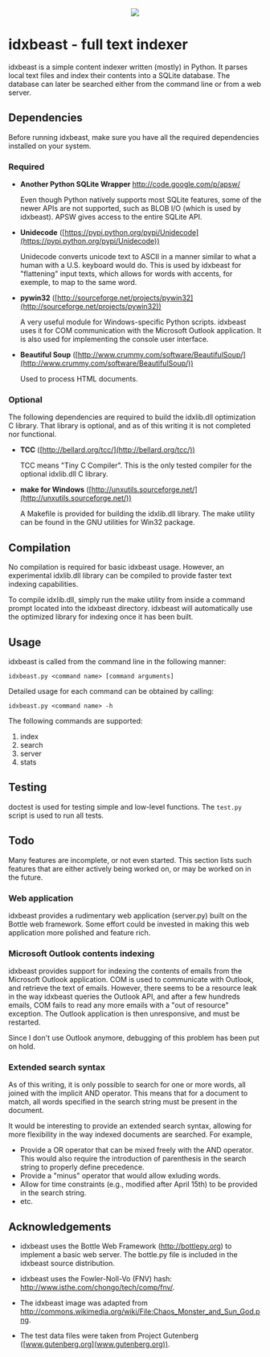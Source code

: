<div align="center">
    <img src="https://s3.amazonaws.com/jeaf/idxbeast/idxbeast_small.jpg"/>
</div>

idxbeast - full text indexer
============================

idxbeast is a simple content indexer written (mostly) in Python. It parses
local text files and index their contents into a SQLite database. The database
can later be searched either from the command line or from a web server.

Dependencies
------------

Before running idxbeast, make sure you have all the required dependencies
installed on your system.

### Required

* **Another Python SQLite Wrapper** <http://code.google.com/p/apsw/>

  Even though Python natively supports most SQLite features, some of the newer
  APIs are not supported, such as BLOB I/O (which is used by idxbeast).  APSW
  gives access to the entire SQLite API.

* **Unidecode** ([https://pypi.python.org/pypi/Unidecode](https://pypi.python.org/pypi/Unidecode))

  Unidecode converts unicode text to ASCII in a manner similar to what a human
  with a U.S. keyboard would do. This is used by idxbeast for "flattening"
  input texts, which allows for words with accents, for exemple, to map to the
  same word.

* **pywin32** ([http://sourceforge.net/projects/pywin32](http://sourceforge.net/projects/pywin32))

  A very useful module for Windows-specific Python scripts. idxbeast uses it
  for COM communication with the Microsoft Outlook application. It is also
  used for implementing the console user interface.

* **Beautiful Soup** ([http://www.crummy.com/software/BeautifulSoup/](http://www.crummy.com/software/BeautifulSoup/))

  Used to process HTML documents.

### Optional

The following dependencies are required to build the idxlib.dll optimization
C library. That library is optional, and as of this writing it is not completed
nor functional.

* **TCC** ([http://bellard.org/tcc/](http://bellard.org/tcc/))

  TCC means "Tiny C Compiler". This is the only tested compiler for the
  optional idxlib.dll C library.

* **make for Windows** ([http://unxutils.sourceforge.net/](http://unxutils.sourceforge.net/))

  A Makefile is provided for building the idxlib.dll library. The make utility
  can be found in the GNU utilities for Win32 package.

Compilation
-----------

No compilation is required for basic idxbeast usage. However, an experimental
idxlib.dll library can be compiled to provide faster text indexing
capabilities.

To compile idxlib.dll, simply run the make utility from inside a command prompt
located into the idxbeast directory. idxbeast will automatically use the
optimized library for indexing once it has been built.

Usage
-----

idxbeast is called from the command line in the following manner:

    idxbeast.py <command name> [command arguments]

Detailed usage for each command can be obtained by calling:

    idxbeast.py <command name> -h

The following commands are supported:

1. index
2. search
3. server
4. stats

Testing
-------

doctest is used for testing simple and low-level functions. The `test.py`
script is used to run all tests.

Todo
----

Many features are incomplete, or not even started. This section lists such
features that are either actively being worked on, or may be worked on in the
future.

### Web application

idxbeast provides a rudimentary web application (server.py) built on the Bottle
web framework.  Some effort could be invested in making this web application
more polished and feature rich.

### Microsoft Outlook contents indexing

idxbeast provides support for indexing the contents of emails from the
Microsoft Outlook application. COM is used to communicate with Outlook, and
retrieve the text of emails.  However, there seems to be a resource leak in the
way idxbeast queries the Outlook API, and after a few hundreds emails, COM
fails to read any more emails with a "out of resource" exception. The Outlook
application is then unresponsive, and must be restarted.

Since I don't use Outlook anymore, debugging of this problem has been put on
hold.

### Extended search syntax

As of this writing, it is only possible to search for one or more words, all
joined with the implicit AND operator. This means that for a document to match, all
words specified in the search string must be present in the document.

It would be interesting to provide an extended search syntax, allowing for more
flexibility in the way indexed documents are searched. For example,

* Provide a OR operator that can be mixed freely with the AND operator. This
  would also require the introduction of parenthesis in the search string to
  properly define precedence.
* Provide a "minus" operator that would allow exluding words.
* Allow for time constraints (e.g., modified after April 15th) to be provided
  in the search string.
* etc.

Acknowledgements
----------------

* idxbeast uses the Bottle Web Framework (http://bottlepy.org) to implement a
  basic web server. The bottle.py file is included in the idxbeast source
  distribution.

* idxbeast uses the Fowler-Noll-Vo (FNV) hash:
  http://www.isthe.com/chongo/tech/comp/fnv/.

* The idxbeast image was adapted from
  http://commons.wikimedia.org/wiki/File:Chaos_Monster_and_Sun_God.png.

* The test data files were taken from Project Gutenberg
  ([www.gutenberg.org](www.gutenberg.org)).

